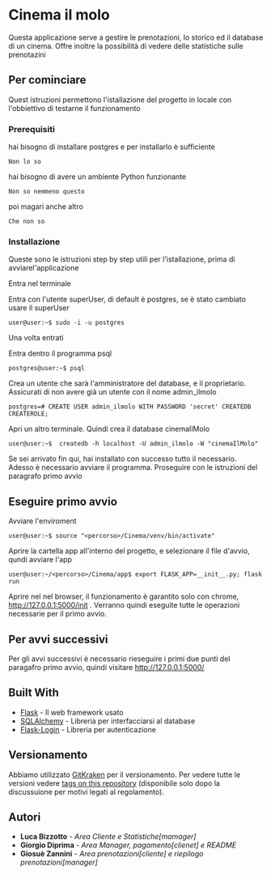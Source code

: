 # Cinema il molo

Questa applicazione serve a gestire le prenotazioni, lo storico ed il database di un cinema. Offre inoltre la possibilità di vedere delle statistiche sulle prenotazini

## Per cominciare
Quest istruzioni permettono l'istallazione del progetto in locale con l'obbiettivo di testarne il funzionamento

### Prerequisiti
hai bisogno di installare postgres e  per installarlo è sufficiente

```
Non lo so
```
hai bisogno di avere un ambiente Python funzionante

```
Non so nemmeno questo
```

poi magari anche altro

```
Che non so
```

### Installazione
Queste sono le istruzioni step by step utili per l'istallazione, prima di avviarel'applicazione

Entra nel  terminale

Entra con l'utente superUser, di default è postgres, se è stato cambiato usare il superUser

```console
user@user:~$ sudo -i -u postgres
```
Una volta entrati

Entra dentro il programma psql

```console
postgres@user:~$ psql
```

Crea un utente che sarà l'amministratore del database, e il proprietario. Assicurati di non avere già un utente con il nome admin_ilmolo

```console
postgres=# CREATE USER admin_ilmolo WITH PASSWORD 'secret' CREATEDB CREATEROLE; 
```
Apri un altro terminale. Quindi crea il database cinemaIlMolo

```console
user@user:~$  createdb -h localhost -U admin_ilmolo -W "cinemaIlMolo" 
```

Se sei arrivato fin qui, hai installato con successo tutto il necessario. Adesso è necessario avviare il programma. Proseguire con le istruzioni del paragrafo primo avvio

## Eseguire primo avvio
 
Avviare l'enviroment
```console
user@user:~$ source "<percorso>/Cinema/venv/bin/activate" 
```
Aprire la cartella app all'interno del progetto, e selezionare il file d'avvio, qundi avviare l'app
```console
user@user:~/<percorso>/Cinema/app$ export FLASK_APP=__init__.py; flask run 
```
Aprire nel nel browser,  il funzionamento è garantito solo con chrome,  http://127.0.0.1:5000/init .
Verranno quindi eseguite tutte le operazioni necessarie per il primo avvio. 
## Per avvi successivi

Per gli avvi successivi è necessario rieseguire i primi due punti del paragafro primo avvio, quindi visitare  http://127.0.0.1:5000/



## Built With

* [Flask](https://flask.palletsprojects.com/en/1.1.x/) - Il web framework usato
* [SQLAlchemy](https://www.sqlalchemy.org/) - Libreria per interfacciarsi al database
* [Flask-Login](https://flask-login.readthedocs.io/en/latest/) - Libreria per autenticazione


## Versionamento

Abbiamo utilizzato [GitKraken](www.gitkraken.com) per il versionamento. Per vedere tutte le versioni vedere  [tags on this repository](https://github.com/your/project/tags) (disponibile solo dopo la discussuione per motivi legati al regolamento). 

## Autori


* **Luca Bizzotto** - *Area Cliente e Statistiche[mamager]* 
* **Giorgio Diprima** - *Area Manager, pagamento[clienet] e README* 
* **Giosuè Zannini** - *Area prenotazioni[cliente] e riepilogo prenotazioni[manager]* 
